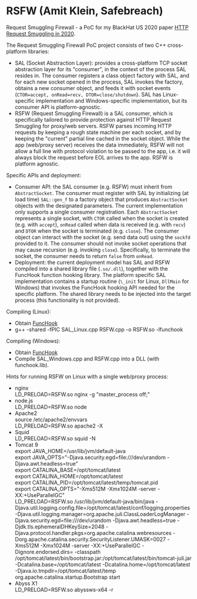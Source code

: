 # RSFW (Amit Klein, Safebreach)
Request Smuggling Firewall - a PoC for my BlackHat US 2020 paper [HTTP Request Smuggling in 2020](https://www.blackhat.com/us-20/briefings/schedule/#http-request-smuggling-in---new-variants-new-defenses-and-new-challenges-20019). 

The Request Smuggling Firewall PoC project consists of two C++ cross-platform libraries: 
- SAL (Socket Abstraction Layer): provides a cross-platform TCP socket abstraction layer for its "consumer", in the context of the process SAL resides in. The consumer registers a class object factory with SAL, and for each new socket opened in the process, SAL invokes the factory, obtains a new consumer object, and feeds it with socket events (`CTOR=accept, onRead=recv, DTOR=close/shutdown`). SAL has Linux-specific implementation and Windows-specific implementation, but its consumer API is platform-agnostic.
- RSFW (Request Smuggling Firewall) is a SAL consumer, which is specifically tailored to provide protection against HTTP Request Smuggling for proxy/web servers. RSFW parses incoming HTTP requests by keeping a rough state machine per each socket, and by keeping the "current" partial line cached in the socket object. While the app (web/proxy server) receives the data immediately, RSFW will not allow a full line with protocol violation to be passed to the app, i.e. it will always block the request before EOL arrives to the app. RSFW is platform agnostic. 

Specific APIs and deployment:
- Consumer API: the SAL consumer (e.g. RSFW) must inherit from `AbstractSocket`. The consumer must register with SAL by initializing (at load time) `SAL::gen_f` to a factory object that produces `AbstractSocket` objects with the designated parameters. The current implementation only supports a single consumer registration. Each `AbstractSocket` represents a single socket, with `CTOR` called when the socket is created (e.g. with `accept`), `onRead` called when data is received (e.g. with `recv`) and `DTOR` when the socket is terminated (e.g. `close`). The consumer object can interact with the socket (e.g. send data out) using the `sockfd` provided to it. The consumer should not invoke socket operations that may cause recursion (e.g. invoking `close`). Specifically, to terminate the socket, the consumer needs to return `false` from `onRead`.
- Deployment: the current deployment model has SAL and RSFW compiled into a shared library file (`.so/.dll`), together with the FuncHook function hooking library. The platform specific SAL implementation contains a startup routine (`\_init` for Linux, `DllMain` for Windows) that invokes the FuncHook hooking API needed for the specific platform. The shared library needs to be injected into the target process (this functionality is not provided).

Compiling (Linux):
- Obtain [FuncHook](https://github.com/kubo/funchook)
- g++ -shared -fPIC SAL_Linux.cpp RSFW.cpp -o RSFW.so -lfunchook

Compiling (Windows):
- Obtain [FuncHook](https://github.com/kubo/funchook)
- Compile SAL_Windows.cpp and RSFW.cpp into a DLL (with funchook.lib).

Hints for running RSFW on Linux with a single web/proxy process:
- nginx\
LD_PRELOAD=RSFW.so nginx -g "master_process off;"
- node.js\
LD_PRELOAD=RSFW.so node 
- Apache2\
source /etc/apache2/envvars\
LD_PRELOAD=RSFW.so apache2 -X 
- Squid\
LD_PRELOAD=RSFW.so squid -N 
- Tomcat 9\
export JAVA_HOME=/usr/lib/jvm/default-java\
export JAVA_OPTS="-Djava.security.egd=file:///dev/urandom -Djava.awt.headless=true"\
export CATALINA_BASE=/opt/tomcat/latest\
export CATALINA_HOME=/opt/tomcat/latest\
export CATALINA_PID=/opt/tomcat/latest/temp/tomcat.pid\
export CATALINA_OPTS="-Xms512M -Xmx1024M -server -XX:+UseParallelGC"\
LD_PRELOAD=RSFW.so /usr/lib/jvm/default-java/bin/java -Djava.util.logging.config.file=/opt/tomcat/latest/conf/logging.properties -Djava.util.logging.manager=org.apache.juli.ClassLoaderLogManager -Djava.security.egd=file:///dev/urandom -Djava.awt.headless=true -Djdk.tls.ephemeralDHKeySize=2048 -Djava.protocol.handler.pkgs=org.apache.catalina.webresources -Dorg.apache.catalina.security.SecurityListener.UMASK=0027 -Xms512M -Xmx1024M -server -XX:+UseParallelGC -Dignore.endorsed.dirs= -classpath /opt/tomcat/latest/bin/bootstrap.jar:/opt/tomcat/latest/bin/tomcat-juli.jar -Dcatalina.base=/opt/tomcat/latest -Dcatalina.home=/opt/tomcat/latest -Djava.io.tmpdir=/opt/tomcat/latest/temp org.apache.catalina.startup.Bootstrap start
- Abyss X1\
LD_PRELOAD=RSFW.so abyssws-x64 -r

